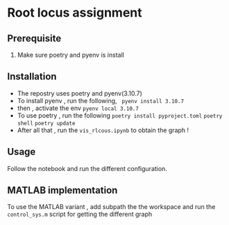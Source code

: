 # Root locus assignment
## Prerequisite
1.  Make sure poetry and pyenv is install 
## Installation
- The repostry uses poetry and pyenv(3.10.7)
- To install pyenv , run the following,
 ``` pyenv install 3.10.7```
 - then , activate the env 
 ```pyenv local 3.10.7```
- To use poetry , run the following
 ```poetry install pyproject.toml```
 ```poetry shell```
 ```poetry update```
- After all that , run the ``vis_rlcous.ipynb`` to obtain the graph !
## Usage 
Follow the notebook and run the different configuration.

## MATLAB implementation 
To use the MATLAB variant , add subpath the the workspace and run the ``control_sys.m`` script for getting the different graph 
